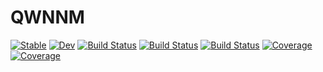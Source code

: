 # QWNNM

[![Stable](https://img.shields.io/badge/docs-stable-blue.svg)](https://ramsterdam91.github.io/QWNNM.jl/stable)
[![Dev](https://img.shields.io/badge/docs-dev-blue.svg)](https://ramsterdam91.github.io/QWNNM.jl/dev)
[![Build Status](https://travis-ci.com/ramsterdam91/QWNNM.jl.svg?branch=master)](https://travis-ci.com/ramsterdam91/QWNNM.jl)
[![Build Status](https://ci.appveyor.com/api/projects/status/github/ramsterdam91/QWNNM.jl?svg=true)](https://ci.appveyor.com/project/ramsterdam91/QWNNM-jl)
[![Build Status](https://api.cirrus-ci.com/github/ramsterdam91/QWNNM.jl.svg)](https://cirrus-ci.com/github/ramsterdam91/QWNNM.jl)
[![Coverage](https://codecov.io/gh/ramsterdam91/QWNNM.jl/branch/master/graph/badge.svg)](https://codecov.io/gh/ramsterdam91/QWNNM.jl)
[![Coverage](https://coveralls.io/repos/github/ramsterdam91/QWNNM.jl/badge.svg?branch=master)](https://coveralls.io/github/ramsterdam91/QWNNM.jl?branch=master)
